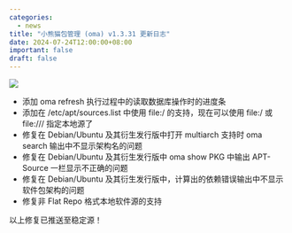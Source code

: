 ```yaml
---
categories:
  - news
title: "小熊猫包管理 (oma) v1.3.31 更新日志"
date: 2024-07-24T12:00:00+08:00
important: false
draft: false
---
```

![](/assets/oma/oma-slim.png)

- 添加 oma refresh 执行过程中的读取数据库操作时的进度条
- 添加在 /etc/apt/sources.list 中使用 file:/ 的支持，现在可以使用  file:/ 或 file:/// 指定本地源了
- 修复在 Debian/Ubuntu 及其衍生发行版中打开 multiarch 支持时 oma search 输出中不显示架构名的问题
- 修复在 Debian/Ubuntu 及其衍生发行版中 oma show PKG 中输出 APT-Source 一栏显示不正确的问题
- 修复在 Debian/Ubuntu 及其衍生发行版中，计算出的依赖错误输出中不显示软件包架构的问题
- 修复非 Flat Repo 格式本地软件源的支持

以上修复已推送至稳定源！
